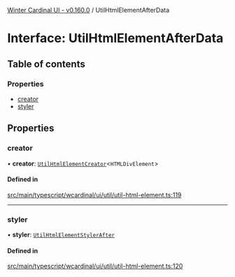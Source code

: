 [Winter Cardinal UI - v0.160.0](../index.md) / UtilHtmlElementAfterData

# Interface: UtilHtmlElementAfterData

## Table of contents

### Properties

- [creator](UtilHtmlElementAfterData.md#creator)
- [styler](UtilHtmlElementAfterData.md#styler)

## Properties

### creator

• **creator**: [`UtilHtmlElementCreator`](../index.md#utilhtmlelementcreator)<`HTMLDivElement`\>

#### Defined in

[src/main/typescript/wcardinal/ui/util/util-html-element.ts:119](https://github.com/winter-cardinal/winter-cardinal-ui/blob/v0.160.0/src/main/typescript/wcardinal/ui/util/util-html-element.ts#L119)

___

### styler

• **styler**: [`UtilHtmlElementStylerAfter`](../index.md#utilhtmlelementstylerafter)

#### Defined in

[src/main/typescript/wcardinal/ui/util/util-html-element.ts:120](https://github.com/winter-cardinal/winter-cardinal-ui/blob/v0.160.0/src/main/typescript/wcardinal/ui/util/util-html-element.ts#L120)
